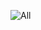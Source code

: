 ![All](https://raw.githubusercontent.com/brissonsean/Open-Convenience/Sekiro-SekHiro/Local_Mods-DataBased%20/parts/wp_a_0300.partsbnd.dcx/Elden%20Ring%20Weapon%20Pack//HandOfMalenia/HandOfMalenia.jpeg)
